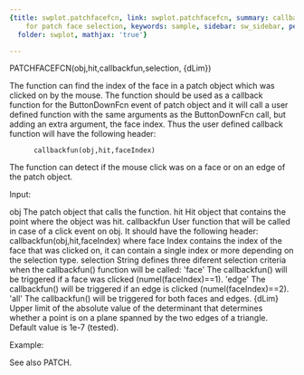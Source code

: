 ```yaml
---
{title: swplot.patchfacefcn, link: swplot.patchfacefcn, summary: callback function
    for patch face selection, keywords: sample, sidebar: sw_sidebar, permalink: swplot_patchfacefcn.html,
  folder: swplot, mathjax: 'true'}

---
```

 
PATCHFACEFCN(obj,hit,callbackfun,selection, {dLim})
 
The function can find the index of the face in a patch object which was
clicked on by the mouse. The function should be used as a callback
function for the ButtonDownFcn event of patch object and it will call a
user defined function with the same arguments as the ButtonDownFcn call,
but adding an extra argument, the face index. Thus the user defined
callback function will have the following header:
 
          callbackfun(obj,hit,faceIndex)
 
The function can detect if the mouse click was on a face or on an edge of
the patch object.
 
Input:
 
obj           The patch object that calls the function.
hit           Hit object that contains the point where the object was hit.
callbackfun   User function that will be called in case of a click event
              on obj. It should have the following header:
                  callbackfun(obj,hit,faceIndex)
              where face Index contains the index of the face that was
              clicked on, it can contain a single index or more depending
              on the selection type.
selection     String defines three diferent selection criteria when the
              callbackfun() function will be called:
                  'face'  The callbackfun() will be triggered if a face
                          was clicked (numel(faceIndex)==1).
                  'edge'  The callbackfun() will be triggered if an edge
                          is clicked (numel(faceIndex)==2).
                  'all'   The callbackfun() will be triggered for both
                          faces and edges.
{dLim}        Upper limit of the absolute value of the determinant that
              determines whether a point is on a plane spanned by the two
              edges of a triangle. Default value is 1e-7 (tested).
 
Example:
 
See also PATCH.
 

